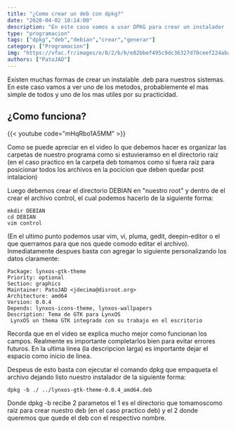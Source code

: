 ```yaml
---
title: "¿Como crear un deb con dpkg?"
date: "2020-04-02 10:14:00"
description: "En este caso vamos a usar DPKG para crear un instalador .deb para nuestro sistema o nuestros repositorios"
type: "programacion"
tags: ["dpkg","deb","debian","crear","generar"]
category: ["Programacion"]
img: "https://vfac.fr/images/e/8/2/b/b/e82bbef495c9dc36327d78ceef224abae2ab2f7f-debianubuntupackage.png"
authors: ["PatoJAD"]
---
```


Existen muchas formas de crear un instalable .deb para nuestros sistemas. En este caso vamos a ver uno de los metodos, probablemente el mas simple de todos y uno de los mas utiles por su practicidad.




## ¿Como funciona?


{{< youtube code="mHqRbo1A5MM" >}}


Como se puede apreciar en el video lo que debemos hacer es organizar las carpetas de nuestro programa como si estuvieramso en el directorio raiz (en el caso practico en la carpeta deb tomamos como si fuera raiz para posicionar todos los archivos en la pocicion que deben quedar post intalacion)

Luego debemos crear el directorio DEBIAN en "nuestro root" y dentro de el crear el archivo control, el cual podemos hacerlo de la siguiente forma:



    mkdir DEBIAN
    cd DEBIAN
    vim control



(En el ultimo punto podemos usar vim, vi, pluma, gedit, deepin-editor o el que querramos para que nos quede comodo editar el archivo). Inmediatamente despues basta con agregar lo siguiente personalizando los datos claramente:



    Package: lynxos-gtk-theme
    Priority: optional
    Section: graphics
    Maintainer: PatoJAD <jdecima@disroot.org>
    Architecture: amd64
    Version: 0.0.4
    Depends: lynxos-icons-theme, lynxos-wallpapers
    Description: Tema de GTK para LynxOS
     LynxOS un thema GTK integrado con su trabajo en el escritorio



Recorda que en el video se explica mucho mejor como funcionan los campos. Realmente es importante completarlos bien para evitar errores futuros. En la ultima linea (la descripcion larga) es importante dejar el espacio como inicio de linea.

Despeus de esto basta con ejecutar el comando dpkg que empaqueta el archivo dejando listo nuestro instalador de la siguiente forma:



    dpkg -b ./ ../lynxos-gtk-theme-0.0.4_amd64.deb



Donde dpkg -b recibe 2 parametos el 1 es el directorio que tomamoscomo raiz para crear nuestro deb (en el caso practico deb) y el 2 donde queremos que quede el deb con el respectivo nombre.
